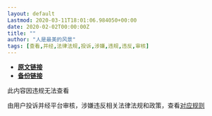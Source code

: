 ```yaml
---
layout: default
Lastmod: 2020-03-11T18:01:06.984050+00:00
date: 2020-02-02T00:00:00Z
title: ""
author: "人是最美的风景"
tags: [查看,并经,法律法规,投诉,涉嫌,违规,违反,审核]
---
```


* [**原文链接**](https://mp.weixin.qq.com/s/KOuG31F-gFlwpPbPuHBTiA)
* [**备份链接**]()


此内容因违规无法查看

由用户投诉并经平台审核，涉嫌违反相关法律法规和政策，查看[对应规则](http://mp.weixin.qq.com/mp/opshowpage?action=oplaw&id=1&t=operation/faq_index#wechat_redirect)

